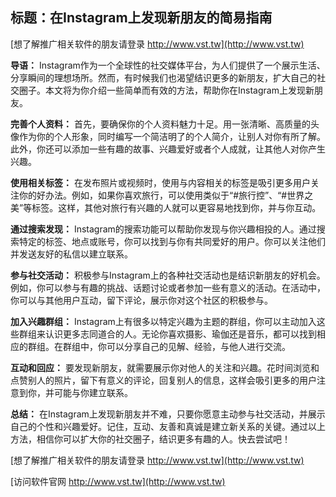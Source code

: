 ## **标题：在Instagram上发现新朋友的简易指南**

[想了解推广相关软件的朋友请登录 http://www.vst.tw](http://www.vst.tw)

**导语：**
Instagram作为一个全球性的社交媒体平台，为人们提供了一个展示生活、分享瞬间的理想场所。然而，有时候我们也渴望结识更多的新朋友，扩大自己的社交圈子。本文将为你介绍一些简单而有效的方法，帮助你在Instagram上发现新朋友。

**完善个人资料：**
首先，要确保你的个人资料魅力十足。用一张清晰、高质量的头像作为你的个人形象，同时编写一个简洁明了的个人简介，让别人对你有所了解。此外，你还可以添加一些有趣的故事、兴趣爱好或者个人成就，让其他人对你产生兴趣。

**使用相关标签：**
在发布照片或视频时，使用与内容相关的标签是吸引更多用户关注你的好办法。例如，如果你喜欢旅行，可以使用类似于“#旅行控”、“#世界之美”等标签。这样，其他对旅行有兴趣的人就可以更容易地找到你，并与你互动。

**通过搜索发现：**
Instagram的搜索功能可以帮助你发现与你兴趣相投的人。通过搜索特定的标签、地点或账号，你可以找到与你有共同爱好的用户。你可以关注他们并发送友好的私信以建立联系。

**参与社交活动：**
积极参与Instagram上的各种社交活动也是结识新朋友的好机会。例如，你可以参与有趣的挑战、话题讨论或者参加一些有意义的活动。在活动中，你可以与其他用户互动，留下评论，展示你对这个社区的积极参与。

**加入兴趣群组：**
Instagram上有很多以特定兴趣为主题的群组，你可以主动加入这些群组来认识更多志同道合的人。无论你喜欢摄影、瑜伽还是音乐，都可以找到相应的群组。在群组中，你可以分享自己的见解、经验，与他人进行交流。

**互动和回应：**
要发现新朋友，就需要展示你对他人的关注和兴趣。花时间浏览和点赞别人的照片，留下有意义的评论，回复别人的信息，这样会吸引更多的用户注意到你，并可能与你建立联系。

**总结：**
在Instagram上发现新朋友并不难，只要你愿意主动参与社交活动，并展示自己的个性和兴趣爱好。记住，互动、友善和真诚是建立新关系的关键。通过以上方法，相信你可以扩大你的社交圈子，结识更多有趣的人。快去尝试吧！

[想了解推广相关软件的朋友请登录 http://www.vst.tw](http://www.vst.tw)


[访问软件官网 http://www.vst.tw](http://www.vst.tw)
